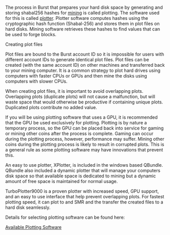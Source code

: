 The process in Burst that prepares your hard disk space by generating and storing shabal256 hashes for [mining](mining.md) is called plotting. The software used for this is called [plotter](plotter.md). Plotter software computes hashes using the cryptographic hash function (Shabal-256) and stores them in plot files on hard disks. Mining software retrieves these hashes to find values that can be used to forge blocks.

Creating plot files

Plot files are bound to the Burst account ID so it is impossible for users with different account IDs to generate identical plot files. Plot files can be created (with the same account ID) on other machines and transferred back to your mining computer. It is a common strategy to plot hard drives using computers with faster CPUs or GPUs and then mine the disks using computers with slower CPUs.

When creating plot files, it is important to avoid overlapping plots. Overlapping plots (duplicate plots) will not cause a malfunction, but will waste space that would otherwise be productive if containing unique plots. Duplicated plots contribute no added value.

If you will be using plotting software that uses a GPU, it is recommended that the GPU be used exclusively for plotting. Plotting is by nature a temporary process, so the GPU can be placed back into service for gaming or mining other coins after the process is complete. Gaming can occur during the plotting process, however, performance may suffer. Mining other coins during the plotting process is likely to result in corrupted plots. This is a general rule as some plotting software may have innovations that prevent this.

An easy to use plotter, XPlotter, is included in the windows based QBundle. QBundle also included a dynamic plotter that will manage your computers disk space so that available space is dedicated to mining but a dynamic amount of free space is maintained for normal usage.

TurboPlotter9000 is a proven plotter with increased speed, GPU support, and an easy to use interface that help prevent overlapping plots. For fastest plotting speed, it can plot to and SMR and the transfer the created files to a hard disk seamlessly.

Details for selecting plotting software can be found here:

[Available Plotting Software](burst-software-plotting-software.md)
